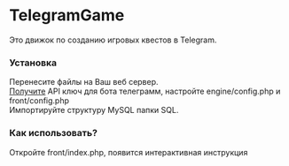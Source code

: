 # TelegramGame
Это движок по созданию игровых квестов в Telegram.
### Установка
Перенесите файлы на Ваш веб сервер.  
[Получите](https://telegram.me/BotFather) API ключ для бота телеграмм, настройте engine/config.php и front/config.php  
Импортируйте структуру MySQL папки SQL.
### Как использовать?
Откройте front/index.php, появится интерактивная инструкция